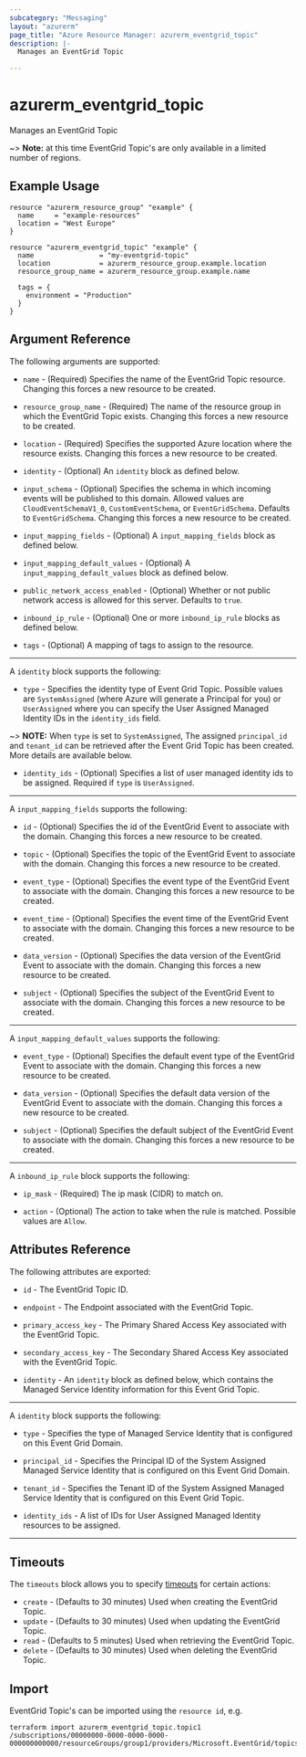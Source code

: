 ```yaml
---
subcategory: "Messaging"
layout: "azurerm"
page_title: "Azure Resource Manager: azurerm_eventgrid_topic"
description: |-
  Manages an EventGrid Topic

---
```


# azurerm_eventgrid_topic

Manages an EventGrid Topic

~> **Note:** at this time EventGrid Topic's are only available in a limited number of regions.

## Example Usage

```hcl
resource "azurerm_resource_group" "example" {
  name     = "example-resources"
  location = "West Europe"
}

resource "azurerm_eventgrid_topic" "example" {
  name                = "my-eventgrid-topic"
  location            = azurerm_resource_group.example.location
  resource_group_name = azurerm_resource_group.example.name

  tags = {
    environment = "Production"
  }
}
```

## Argument Reference

The following arguments are supported:

* `name` - (Required) Specifies the name of the EventGrid Topic resource. Changing this forces a new resource to be created.

* `resource_group_name` - (Required) The name of the resource group in which the EventGrid Topic exists. Changing this forces a new resource to be created.

* `location` - (Required) Specifies the supported Azure location where the resource exists. Changing this forces a new resource to be created.

* `identity` - (Optional) An `identity` block as defined below.

* `input_schema` - (Optional) Specifies the schema in which incoming events will be published to this domain. Allowed values are `CloudEventSchemaV1_0`, `CustomEventSchema`, or `EventGridSchema`. Defaults to `EventGridSchema`. Changing this forces a new resource to be created.

* `input_mapping_fields` - (Optional) A `input_mapping_fields` block as defined below.

* `input_mapping_default_values` - (Optional) A `input_mapping_default_values` block as defined below.

* `public_network_access_enabled` - (Optional) Whether or not public network access is allowed for this server. Defaults to `true`.

* `inbound_ip_rule` - (Optional) One or more `inbound_ip_rule` blocks as defined below.

* `tags` - (Optional) A mapping of tags to assign to the resource.

---

A `identity` block supports the following:

* `type` - Specifies the identity type of Event Grid Topic. Possible values are `SystemAssigned` (where Azure will generate a Principal for you) or `UserAssigned` where you can specify the User Assigned Managed Identity IDs in the `identity_ids` field.

~> **NOTE:** When `type` is set to `SystemAssigned`, The assigned `principal_id` and `tenant_id` can be retrieved after the Event Grid Topic has been created. More details are available below.

* `identity_ids` - (Optional) Specifies a list of user managed identity ids to be assigned. Required if `type` is `UserAssigned`.

---

A `input_mapping_fields` supports the following:

* `id` - (Optional) Specifies the id of the EventGrid Event to associate with the domain. Changing this forces a new resource to be created.

* `topic` - (Optional) Specifies the topic of the EventGrid Event to associate with the domain. Changing this forces a new resource to be created.

* `event_type` - (Optional) Specifies the event type of the EventGrid Event to associate with the domain. Changing this forces a new resource to be created.

* `event_time` - (Optional) Specifies the event time of the EventGrid Event to associate with the domain. Changing this forces a new resource to be created.

* `data_version` - (Optional) Specifies the data version of the EventGrid Event to associate with the domain. Changing this forces a new resource to be created.

* `subject` - (Optional) Specifies the subject of the EventGrid Event to associate with the domain. Changing this forces a new resource to be created.

---

A `input_mapping_default_values` supports the following:

* `event_type` - (Optional) Specifies the default event type of the EventGrid Event to associate with the domain. Changing this forces a new resource to be created.

* `data_version` - (Optional) Specifies the default data version of the EventGrid Event to associate with the domain. Changing this forces a new resource to be created.

* `subject` - (Optional) Specifies the default subject of the EventGrid Event to associate with the domain. Changing this forces a new resource to be created.

---

A `inbound_ip_rule` block supports the following:

* `ip_mask` - (Required) The ip mask (CIDR) to match on.

* `action` - (Optional) The action to take when the rule is matched. Possible values are `Allow`.

## Attributes Reference

The following attributes are exported:

* `id` - The EventGrid Topic ID.

* `endpoint` - The Endpoint associated with the EventGrid Topic.

* `primary_access_key` - The Primary Shared Access Key associated with the EventGrid Topic.

* `secondary_access_key` - The Secondary Shared Access Key associated with the EventGrid Topic.

* `identity` - An `identity` block as defined below, which contains the Managed Service Identity information for this Event Grid Topic.

---

A `identity` block supports the following:

* `type` - Specifies the type of Managed Service Identity that is configured on this Event Grid Domain.

* `principal_id` - Specifies the Principal ID of the System Assigned Managed Service Identity that is configured on this Event Grid Domain.

* `tenant_id` - Specifies the Tenant ID of the System Assigned Managed Service Identity that is configured on this Event Grid Topic.

* `identity_ids` - A list of IDs for User Assigned Managed Identity resources to be assigned.

---

## Timeouts

The `timeouts` block allows you to specify [timeouts](https://www.terraform.io/docs/configuration/resources.html#timeouts) for certain actions:

* `create` - (Defaults to 30 minutes) Used when creating the EventGrid Topic.
* `update` - (Defaults to 30 minutes) Used when updating the EventGrid Topic.
* `read` - (Defaults to 5 minutes) Used when retrieving the EventGrid Topic.
* `delete` - (Defaults to 30 minutes) Used when deleting the EventGrid Topic.

## Import

EventGrid Topic's can be imported using the `resource id`, e.g.

```shell
terraform import azurerm_eventgrid_topic.topic1 /subscriptions/00000000-0000-0000-0000-000000000000/resourceGroups/group1/providers/Microsoft.EventGrid/topics/topic1
```

